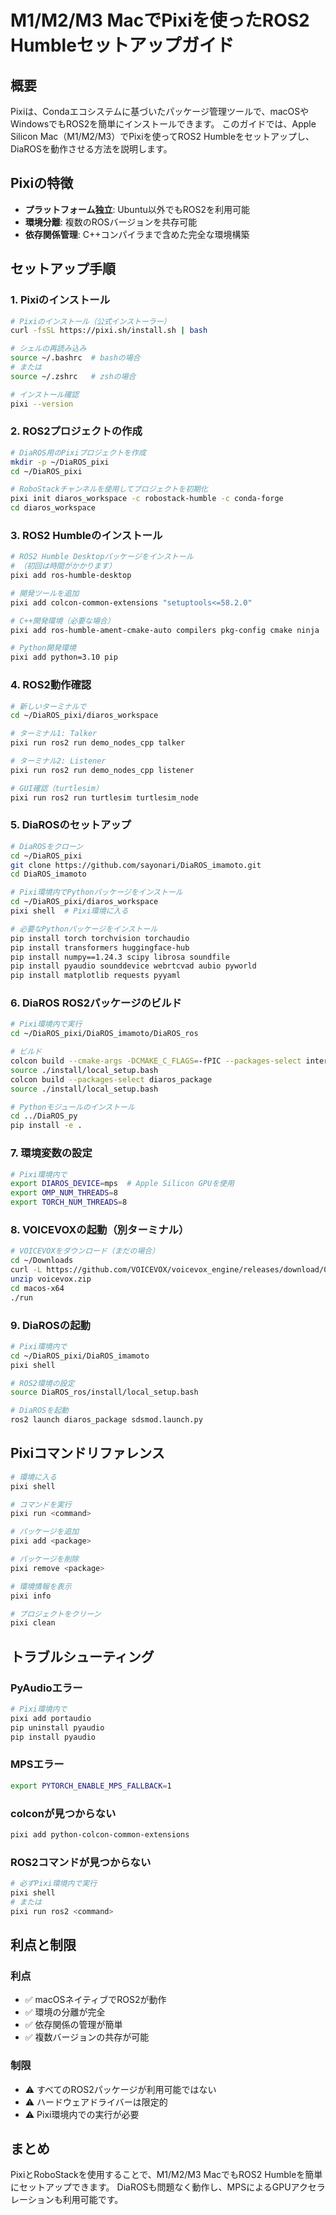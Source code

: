 # M1/M2/M3 MacでPixiを使ったROS2 Humbleセットアップガイド

## 概要
Pixiは、Condaエコシステムに基づいたパッケージ管理ツールで、macOSやWindowsでもROS2を簡単にインストールできます。
このガイドでは、Apple Silicon Mac（M1/M2/M3）でPixiを使ってROS2 Humbleをセットアップし、DiaROSを動作させる方法を説明します。

## Pixiの特徴
- **プラットフォーム独立**: Ubuntu以外でもROS2を利用可能
- **環境分離**: 複数のROSバージョンを共存可能
- **依存関係管理**: C++コンパイラまで含めた完全な環境構築

## セットアップ手順

### 1. Pixiのインストール

```bash
# Pixiのインストール（公式インストーラー）
curl -fsSL https://pixi.sh/install.sh | bash

# シェルの再読み込み
source ~/.bashrc  # bashの場合
# または
source ~/.zshrc   # zshの場合

# インストール確認
pixi --version
```

### 2. ROS2プロジェクトの作成

```bash
# DiaROS用のPixiプロジェクトを作成
mkdir -p ~/DiaROS_pixi
cd ~/DiaROS_pixi

# RoboStackチャンネルを使用してプロジェクトを初期化
pixi init diaros_workspace -c robostack-humble -c conda-forge
cd diaros_workspace
```

### 3. ROS2 Humbleのインストール

```bash
# ROS2 Humble Desktopパッケージをインストール
# （初回は時間がかかります）
pixi add ros-humble-desktop

# 開発ツールを追加
pixi add colcon-common-extensions "setuptools<=58.2.0"

# C++開発環境（必要な場合）
pixi add ros-humble-ament-cmake-auto compilers pkg-config cmake ninja

# Python開発環境
pixi add python=3.10 pip
```

### 4. ROS2動作確認

```bash
# 新しいターミナルで
cd ~/DiaROS_pixi/diaros_workspace

# ターミナル1: Talker
pixi run ros2 run demo_nodes_cpp talker

# ターミナル2: Listener
pixi run ros2 run demo_nodes_cpp listener

# GUI確認（turtlesim）
pixi run ros2 run turtlesim turtlesim_node
```

### 5. DiaROSのセットアップ

```bash
# DiaROSをクローン
cd ~/DiaROS_pixi
git clone https://github.com/sayonari/DiaROS_imamoto.git
cd DiaROS_imamoto

# Pixi環境内でPythonパッケージをインストール
cd ~/DiaROS_pixi/diaros_workspace
pixi shell  # Pixi環境に入る

# 必要なPythonパッケージをインストール
pip install torch torchvision torchaudio
pip install transformers huggingface-hub
pip install numpy==1.24.3 scipy librosa soundfile
pip install pyaudio sounddevice webrtcvad aubio pyworld
pip install matplotlib requests pyyaml
```

### 6. DiaROS ROS2パッケージのビルド

```bash
# Pixi環境内で実行
cd ~/DiaROS_pixi/DiaROS_imamoto/DiaROS_ros

# ビルド
colcon build --cmake-args -DCMAKE_C_FLAGS=-fPIC --packages-select interfaces
source ./install/local_setup.bash
colcon build --packages-select diaros_package
source ./install/local_setup.bash

# Pythonモジュールのインストール
cd ../DiaROS_py
pip install -e .
```

### 7. 環境変数の設定

```bash
# Pixi環境内で
export DIAROS_DEVICE=mps  # Apple Silicon GPUを使用
export OMP_NUM_THREADS=8
export TORCH_NUM_THREADS=8
```

### 8. VOICEVOXの起動（別ターミナル）

```bash
# VOICEVOXをダウンロード（まだの場合）
cd ~/Downloads
curl -L https://github.com/VOICEVOX/voicevox_engine/releases/download/0.14.0/macos-x64.zip -o voicevox.zip
unzip voicevox.zip
cd macos-x64
./run
```

### 9. DiaROSの起動

```bash
# Pixi環境内で
cd ~/DiaROS_pixi/DiaROS_imamoto
pixi shell

# ROS2環境の設定
source DiaROS_ros/install/local_setup.bash

# DiaROSを起動
ros2 launch diaros_package sdsmod.launch.py
```

## Pixiコマンドリファレンス

```bash
# 環境に入る
pixi shell

# コマンドを実行
pixi run <command>

# パッケージを追加
pixi add <package>

# パッケージを削除
pixi remove <package>

# 環境情報を表示
pixi info

# プロジェクトをクリーン
pixi clean
```

## トラブルシューティング

### PyAudioエラー
```bash
# Pixi環境内で
pixi add portaudio
pip uninstall pyaudio
pip install pyaudio
```

### MPSエラー
```bash
export PYTORCH_ENABLE_MPS_FALLBACK=1
```

### colconが見つからない
```bash
pixi add python-colcon-common-extensions
```

### ROS2コマンドが見つからない
```bash
# 必ずPixi環境内で実行
pixi shell
# または
pixi run ros2 <command>
```

## 利点と制限

### 利点
- ✅ macOSネイティブでROS2が動作
- ✅ 環境の分離が完全
- ✅ 依存関係の管理が簡単
- ✅ 複数バージョンの共存が可能

### 制限
- ⚠️ すべてのROS2パッケージが利用可能ではない
- ⚠️ ハードウェアドライバーは限定的
- ⚠️ Pixi環境内での実行が必要

## まとめ

PixiとRoboStackを使用することで、M1/M2/M3 MacでもROS2 Humbleを簡単にセットアップできます。
DiaROSも問題なく動作し、MPSによるGPUアクセラレーションも利用可能です。